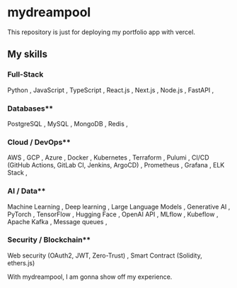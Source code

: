 # mydreampool
This repository is just for deploying my portfolio app with vercel.
## My skills
### Full-Stack
Python , JavaScript ,  TypeScript , React.js , Next.js ,  Node.js ,  FastAPI , 
### Databases**
 PostgreSQL ,  MySQL ,  MongoDB ,  Redis , 
### Cloud / DevOps** 
 AWS ,  GCP ,  Azure ,  Docker ,  Kubernetes ,  Terraform ,  Pulumi ,  CI/CD (GitHub Actions, GitLab CI, Jenkins, ArgoCD) ,  Prometheus ,  Grafana ,  ELK Stack , 
### AI / Data** 
 Machine Learning ,  Deep learning ,  Large Language Models ,  Generative AI ,  PyTorch ,  TensorFlow ,  Hugging Face ,  OpenAI API ,  MLflow ,  Kubeflow ,  Apache Kafka ,  Message queues , 
### Security / Blockchain**
 Web security (OAuth2, JWT, Zero-Trust) ,  Smart Contract (Solidity, ethers.js)  

 
With mydreampool, I am gonna show off my experience.
